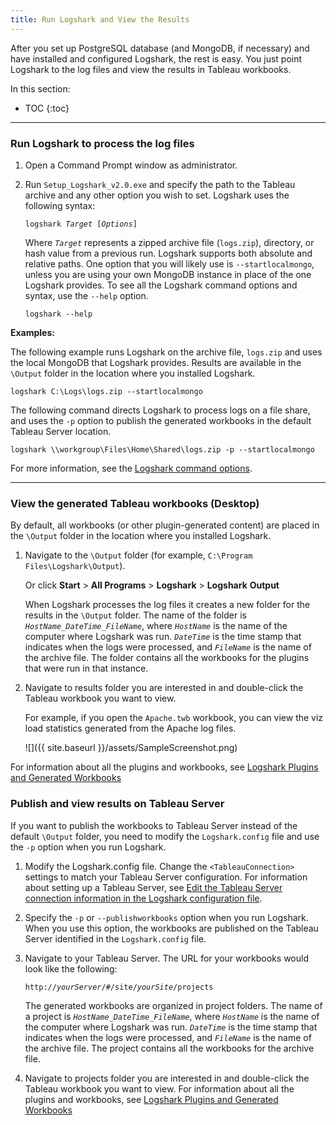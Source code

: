 ```yaml
---
title: Run Logshark and View the Results
---
```



After you set up PostgreSQL database (and MongoDB, if necessary) and have installed and configured Logshark, the rest is easy. You just point Logshark to the log files and view the results in Tableau workbooks.

In this section:

* TOC
{:toc}

-----------

### Run Logshark to process the log files


1.  Open a Command Prompt window as administrator.

2.  Run `Setup_Logshark_v2.0.exe` and specify the path to the Tableau archive and any other option you wish to set. Logshark uses the following syntax:
  
    <code>logshark <i>Target</i> [<i>Options</i>]</code>


    Where *`Target`* represents a zipped archive file (`logs.zip`), directory, or hash value from a previous run. Logshark supports both absolute and relative paths.
    One option that you will likely use is `--startlocalmongo`, unless you are using your own MongoDB instance in place of the one Logshark provides.
    To see all the Logshark command options and syntax, use the `--help` option.
 
    ```   
    logshark --help
    ```



**Examples:**

The following example runs Logshark on the archive file, `logs.zip` and uses the local MongoDB that Logshark provides. Results are available in the `\Output` folder in the location where you installed Logshark.

```
logshark C:\Logs\logs.zip --startlocalmongo
```

The following command directs Logshark to process logs on a file share, and uses the `-p` option to publish the generated workbooks in the default Tableau Server location.

```
logshark \\workgroup\Files\Home\Shared\logs.zip -p --startlocalmongo

```
For more information, see the [Logshark command options](logshark_cmds).




-----------------

### View the generated Tableau workbooks (Desktop)

By default, all workbooks (or other plugin-generated content) are placed in the `\Output` folder in the location where you installed Logshark. 

1.  Navigate to the `\Output` folder (for example, `C:\Program Files\Logshark\Output`). 
    
    Or click **Start** &gt; **All Programs** &gt; **Logshark** &gt; **Logshark** **Output**

    When Logshark processes the log files it creates a new folder for the results in the `\Output` folder. The name of the folder is *`HostName_DateTime_FileName`*, where  *`HostName`* is the name of the computer where Logshark was run. *`DateTime`* is the time stamp that indicates when the logs were processed, and *`FileName`* is the name of the archive file. The folder contains all the workbooks for the plugins that were run in that instance.

2.  Navigate to results folder you are interested in and double-click the Tableau workbook you want to view. 

    For example, if you open the `Apache.twb` workbook, you can view the viz load statistics generated from the Apache log files.     


    ![]({{ site.baseurl }}/assets/SampleScreenshot.png)

   For information about all the plugins and workbooks, see [Logshark Plugins and Generated Workbooks](logshark_plugins)

### Publish and view results on Tableau Server

If you want to publish the workbooks to Tableau Server instead of the default `\Output` folder, you need to modify the `Logshark.config` file and use the `-p` option when you run Logshark. 

1. Modify the Logshark.config file. Change the  `<TableauConnection>` settings to match your Tableau Server configuration.   For information about setting up a Tableau Server, see [Edit the Tableau Server connection information in the Logshark configuration file](logshark_install#edit-the-tableau-server-connection-information-in-the-logshark-configuration-file). 

2. Specify the `-p` or `--publishworkbooks` option when you run Logshark. When you use this option, the workbooks are published on the Tableau Server identified in the `Logshark.config` file.

3.  Navigate to your Tableau Server. 
    The URL for your workbooks would look like the following:  

    <code>http://<i>yourServer</i>/#/site/<i>yourSite</i>/projects   </code>

    The generated workbooks are organized in project folders. The name of a project is  *`HostName_DateTime_FileName`*, where  *`HostName`* is the name of the computer where Logshark was run. *`DateTime`* is the time stamp that indicates when the logs were processed, and *`FileName`* is the name of the archive file. The project contains all the workbooks for the archive file.

4.   Navigate to projects folder you are interested in and double-click the Tableau workbook you want to view. 
     For information about all the plugins and workbooks, see [Logshark Plugins and Generated Workbooks](logshark_plugins)
